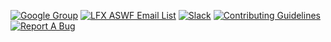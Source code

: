 [![Google Group](https://img.shields.io/badge/rez--config_%28retired%29-Google%20Group-blue?style=flat-square&logo=google)](https://groups.google.com/forum/#!forum/rez-config)
[![LFX ASWF Email List](https://img.shields.io/badge/rez--discussion-lists.aswf.io-003366?style=flat-square&logo=linuxfoundation)](https://lists.aswf.io/g/rez-discussion)
[![Slack](https://img.shields.io/badge/Slack-ASWF_%23rez-7a6800?style=flat-square&logo=slack)](https://academysoftwarefdn.slack.com/archives/C0321B828FM)
[![Contributing Guidelines](https://img.shields.io/badge/rez-Contributing%20Guidelines-0b610e?style=flat-square&logo=github)](https://github.com/__GITHUB_REPO__/blob/main/CONTRIBUTING.md)
[![Report A Bug](https://img.shields.io/badge/rez-Report%20A%20Bug-critical?style=flat-square&logo=github)](https://github.com/__GITHUB_REPO__/issues/new)
